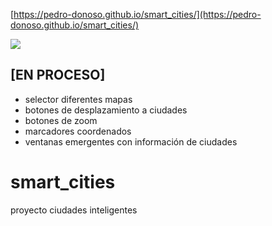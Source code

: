 [https://pedro-donoso.github.io/smart_cities/](https://pedro-donoso.github.io/smart_cities/)

![](https://user-images.githubusercontent.com/68760595/128254319-d8e73728-ecea-4db0-82d5-d09830716abe.PNG)

## \[EN PROCESO\]

*   selector diferentes mapas
*   botones de desplazamiento a ciudades
*   botones de zoom
*   marcadores coordenados
*   ventanas emergentes con información de ciudades

# smart\_cities

proyecto ciudades inteligentes
